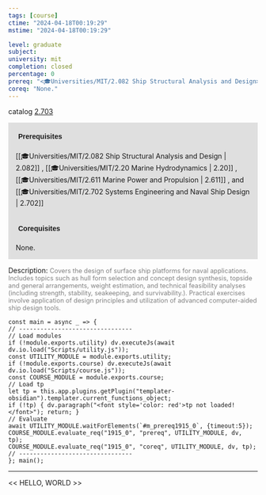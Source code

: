 ```yaml
---
tags: [course]
ctime: "2024-04-18T00:19:29"
mstime: "2024-04-18T00:19:29"

level: graduate
subject: 
university: mit
completion: closed
percentage: 0
prereq: "<🎓Universities/MIT/2.082 Ship Structural Analysis and Design> , <🎓Universities/MIT/2.20 Marine Hydrodynamics> , <🎓Universities/MIT/2.611 Marine Power and Propulsion> , and <🎓Universities/MIT/2.702 Systems Engineering and Naval Ship Design>"
coreq: "None."
---
```


catalog [2.703](http://student.mit.edu/catalog/m2b.html#2.703)

<span style="display: block; padding: 15px; background-color: rgb(100, 100, 100, 0.2);"><font id="m_prereq1915_0" style="display: block; font-family: Arial, sans-serif; font-weight: bold; padding: 5px">Prerequisites</font><br><span id="prereq1915_0">[[🎓Universities/MIT/2.082 Ship Structural Analysis and Design | 2.082]] , [[🎓Universities/MIT/2.20 Marine Hydrodynamics | 2.20]] , [[🎓Universities/MIT/2.611 Marine Power and Propulsion | 2.611]] , and [[🎓Universities/MIT/2.702 Systems Engineering and Naval Ship Design | 2.702]]</span></span>
<span style="display: block; padding: 15px; background-color: rgb(100, 100, 100, 0.2);"><font id="m_coreq1915_0" style="display: block; font-family: Arial, sans-serif; font-weight: bold; padding: 5px">Corequisites</font><br><span id="coreq1915_0">None.</span></span>

<font style="">Description:</font>
<font style="color: grey; font-size: 0.8rem;">Covers the design of surface ship platforms for naval applications. Includes topics such as hull form selection and concept design synthesis, topside and general arrangements, weight estimation, and technical feasibility analyses (including strength, stability, seakeeping, and survivability.). Practical exercises involve application of design principles and utilization of advanced computer-aided ship design tools.</font>

```dataviewjs
const main = async _ => {
// --------------------------------
// Load modules
if (!module.exports.utility) dv.executeJs(await dv.io.load("Scripts/utility.js"));
const UTILITY_MODULE = module.exports.utility;
if (!module.exports.course) dv.executeJs(await dv.io.load("Scripts/course.js"));
const COURSE_MODULE = module.exports.course;
// Load tp
let tp = this.app.plugins.getPlugin("templater-obsidian").templater.current_functions_object;
if (!tp) { dv.paragraph("<font style='color: red'>tp not loaded!</font>"); return; }
// Evaluate
await UTILITY_MODULE.waitForElements(`#m_prereq1915_0`, {timeout:5});
COURSE_MODULE.evaluate_req("1915_0", "prereq", UTILITY_MODULE, dv, tp);
COURSE_MODULE.evaluate_req("1915_0", "coreq", UTILITY_MODULE, dv, tp);
// --------------------------------
}; main();
```

---

<< HELLO, WORLD >>
